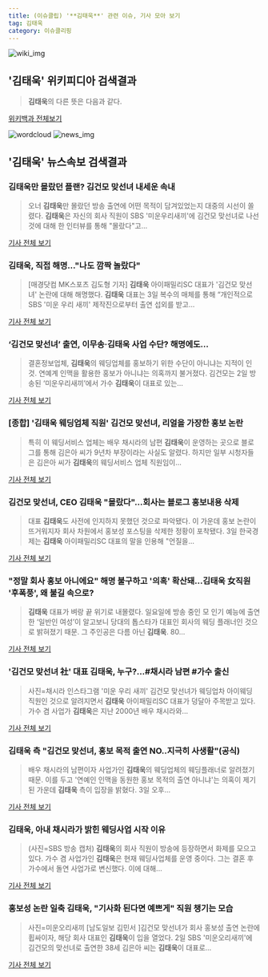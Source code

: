 ```yaml
---
title: (이슈클립) '**김태욱**' 관련 이슈, 기사 모아 보기
tag: 김태욱
category: 이슈클리핑
---
```

![wiki_img](https://user-images.githubusercontent.com/42597476/44503234-41136a80-a6d0-11e8-9071-6fc6418eafe4.png)
## **'**김태욱**'** 위키피디아 검색결과
>**김태욱**의 다른 뜻은 다음과 같다.

<a href="https://ko.wikipedia.org/wiki/김태욱" target="_blank">위키백과 전체보기</a>

![wordcloud](https://s3.ap-northeast-2.amazonaws.com/lyrics101-wordcloud/2018-09-03-1535967462.png)
![news_img](https://user-images.githubusercontent.com/42597476/44507050-1206f400-a6e4-11e8-8d98-7ffbfebb353f.png)
## **'**김태욱**'** 뉴스속보 검색결과
### **김태욱**만 몰랐던 플랜? 김건모 맞선녀 내세운 속내

>오너 **김태욱**만 몰랐던 방송 출연에 어떤 목적이 담겨있었는지 대중의 시선이 쏠렸다. **김태욱**은 자신의 회사 직원이 SBS '미운우리새끼'에 김건모 맞선녀로 나선 것에 대해 한 인터뷰를 통해 "몰랐다"고...

<a href="http://www.sisunnews.co.kr/news/articleView.html?idxno=89460" target="_blank">기사 전체 보기</a>

### **김태욱**, 직접 해명…"나도 깜짝 놀랐다"

>[매경닷컴 MK스포츠 김도형 기자] **김태욱** 아이패밀리SC 대표가 '김건모 맞선녀' 논란에 대해 해명했다. **김태욱** 대표는 3일 복수의 매체를 통해 “개인적으로 SBS '미운 우리 새끼' 제작진으로부터 출연 섭외를 받고...

<a href="http://sports.mk.co.kr/view.php?year=2018&no=554302" target="_blank">기사 전체 보기</a>

### ‘김건모 맞선녀’ 출연, 이무송·**김태욱** 사업 수단? 해명에도…

>결혼정보업체, **김태욱**의 웨딩업체를 홍보하기 위한 수단이 아니냐는 지적이 인 것. 연예계 인맥을 활용한 홍보가 아니냐는 의혹까지 불거졌다. 김건모는 2일 방송된 ‘미운우리새끼’에서 가수 **김태욱**이 대표로 있는...

<a href="http://biz.heraldcorp.com/culture/view.php?ud=201809031549449082793_1" target="_blank">기사 전체 보기</a>

### [종합] '**김태욱** 웨딩업체 직원' 김건모 맞선녀, 리얼을 가장한 홍보 논란

>특히 이 웨딩서비스 업체는 배우 채시라의 남편 **김태욱**이 운영하는 곳으로 블로그를 통해 김은아 씨가 9년차 부장이라는 사실도 알렸다.   하지만 일부 시청자들은 김은아 씨가 **김태욱**의 웨딩서비스 업체 직원임이...

<a href="http://www.xportsnews.com/?ac=article_view&entry_id=1014881" target="_blank">기사 전체 보기</a>

### 김건모 맞선녀, CEO **김태욱** "몰랐다"…회사는 블로그 홍보내용 삭제

>대표 **김태욱**도 사전에 인지하지 못했던 것으로 파악됐다. 이 가운데 홍보 논란이 뜨거워지자 회사 차원에서 홍보성 포스팅을 삭제한 정황이 포착됐다. 3일 한국경제는 **김태욱** 아이패밀리SC 대표의 말을 인용해 "언질을...

<a href="http://www.dailian.co.kr/news/view/736977/?sc=naver" target="_blank">기사 전체 보기</a>

### "정말 회사 홍보 아니에요" 해명 불구하고 '의혹' 확산돼...**김태욱** 女직원 '후폭풍', 왜 불길 속으로?

>**김태욱** 대표가 벼랑 끝 위기로 내몰렸다. 일요일에 방송 중인 모 인기 예능에 출연한 ‘일반인 여성’이 알고보니 당대의 톱스타가 대표인 회사의 웨딩 플래너인 것으로 밝혀졌기 때문. 그 주인공은 다름 아닌 **김태욱**. 80...

<a href="http://www.chuksannews.co.kr/news/article.html?no=119298" target="_blank">기사 전체 보기</a>

### '김건모 맞선녀 社' 대표 **김태욱**, 누구?…#채시라 남편 #가수 출신

>사진=채시라 인스타그램 '미운 우리 새끼' 김건모 맞선녀가 웨딩업차 아이웨딩 직원인 것으로 알려지면서 **김태욱** 아이패밀리SC 대표가 덩달아 주목받고 있다. 가수 겸 사업가 **김태욱**은 지난 2000년 배우 채시라와...

<a href="http://sports.hankooki.com/lpage/entv/201809/sp20180903153803136730.htm" target="_blank">기사 전체 보기</a>

### **김태욱** 측 "김건모 맞선녀, 홍보 목적 출연 NO..지극히 사생활"(공식)

>배우 채시라의 남편이자 사업가인 **김태욱**의 웨딩업체의 웨딩플래너로 알려졌기 때문. 이를 두고 '연예인 인맥을 동원한 홍보 목적의 출연 아니냐'는 의혹이 제기된 가운데 **김태욱** 측이 입장을 밝혔다. 3일 오후...

<a href="http://biz.heraldcorp.com/view.php?ud=201809031547069074615_1" target="_blank">기사 전체 보기</a>

### **김태욱**, 아내 채시라가 밝힌 웨딩사업 시작 이유

>(사진=SBS 방송 캡처) **김태욱**의 회사 직원이 방송에 등장하면서 화제를 모으고 있다.   가수 겸 사업가인 **김태욱**은 현재 웨딩사업체를 운영 중이다. 그는 결혼 후 가수에서 돌연 사업가로 변신했다.   이에 대해...

<a href="http://www.etnews.com/20180903000351" target="_blank">기사 전체 보기</a>

### 홍보성 논란 일축 **김태욱**, "기사화 된다면 예쁘게" 직원 챙기는 모습

>사진=미운오리새끼 [남도일보 김민서 ]김건모 맞선녀가 회사 홍보성 출연 논란에 휩싸이자, 해당 회사 대표인 **김태욱**이 입을 열었다. 2일 SBS '미운오리새끼'에 김건모의 맞선녀로 출연한 38세 김은아 씨는 **김태욱**이 대표로...

<a href="http://www.namdonews.com/news/articleView.html?idxno=488629" target="_blank">기사 전체 보기</a>


